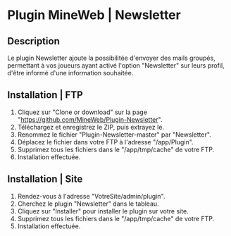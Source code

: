 # Plugin MineWeb | Newsletter


## Description
Le plugin Newsletter ajoute la possibilitée d'envoyer des mails groupés, permettant à vos joueurs ayant activé l'option "Newsletter" sur leurs profil, d'être informé d'une information souhaitée.

## Installation | FTP
1. Cliquez sur "Clone or download" sur la page "https://github.com/MineWeb/Plugin-Newsletter".
2. Téléchargez et enregistrez le ZIP, puis extrayez le.
3. Renommez le fichier "Plugin-Newsletter-master" par "Newsletter".
4. Déplacez le fichier dans votre FTP à l'adresse "/app/Plugin".
5. Supprimez tous les fichiers dans le "/app/tmp/cache" de votre FTP.
6. Installation effectuée.

## Installation | Site
1. Rendez-vous à l'adresse "VotreSite/admin/plugin".
2. Cherchez le plugin "Newsletter" dans le tableau.
3. Cliquez sur "Installer" pour installer le plugin sur votre site.
4. Supprimez tous les fichiers dans le "/app/tmp/cache" de votre FTP.
5. Installation effectuée.
